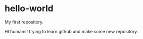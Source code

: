# hello-world
My first repository.

HI humans! 
trying to learn github and make some new repository.
